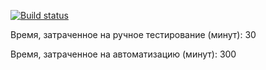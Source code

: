 [![Build status](https://ci.appveyor.com/api/projects/status/6l7g4ardb59tdqi0?svg=true)](https://ci.appveyor.com/project/axelbros/testmode)

Время, затраченное на ручное тестирование (минут): 30

Время, затраченное на автоматизацию (минут): 300